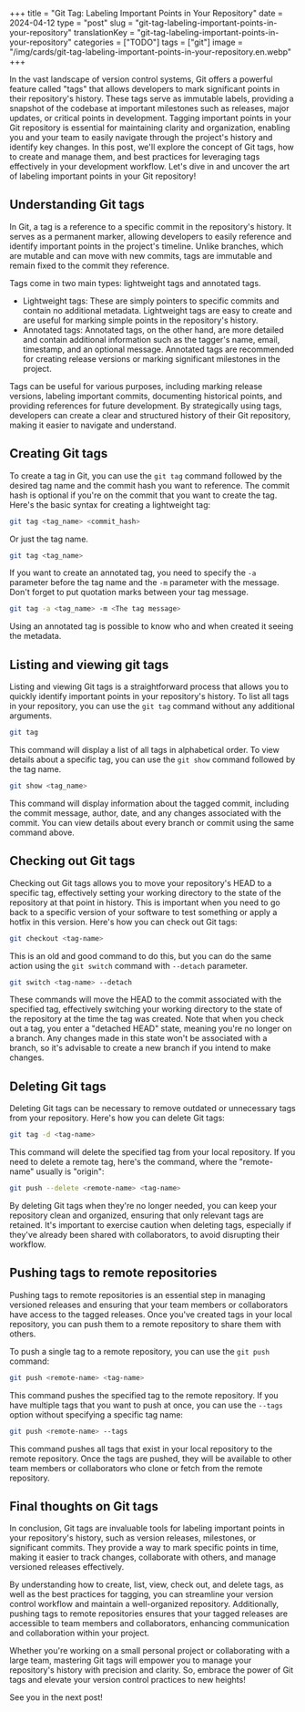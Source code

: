+++
title = "Git Tag: Labeling Important Points in Your Repository"
date = 2024-04-12
type = "post"
slug = "git-tag-labeling-important-points-in-your-repository"
translationKey = "git-tag-labeling-important-points-in-your-repository"
categories = ["TODO"]
tags = ["git"]
image = "/img/cards/git-tag-labeling-important-points-in-your-repository.en.webp"
+++

In the vast landscape of version control systems, Git offers a powerful feature called "tags" that allows developers to mark significant points in their repository's history. These tags serve as immutable labels, providing a snapshot of the codebase at important milestones such as releases, major updates, or critical points in development. Tagging important points in your Git repository is essential for maintaining clarity and organization, enabling you and your team to easily navigate through the project's history and identify key changes. In this post, we'll explore the concept of Git tags, how to create and manage them, and best practices for leveraging tags effectively in your development workflow. Let's dive in and uncover the art of labeling important points in your Git repository!

## Understanding Git tags
In Git, a tag is a reference to a specific commit in the repository's history. It serves as a permanent marker, allowing developers to easily reference and identify important points in the project's timeline. Unlike branches, which are mutable and can move with new commits, tags are immutable and remain fixed to the commit they reference.

Tags come in two main types: lightweight tags and annotated tags.

- Lightweight tags: These are simply pointers to specific commits and contain no additional metadata. Lightweight tags are easy to create and are useful for marking simple points in the repository's history.
- Annotated tags: Annotated tags, on the other hand, are more detailed and contain additional information such as the tagger's name, email, timestamp, and an optional message. Annotated tags are recommended for creating release versions or marking significant milestones in the project.

Tags can be useful for various purposes, including marking release versions, labeling important commits, documenting historical points, and providing references for future development. By strategically using tags, developers can create a clear and structured history of their Git repository, making it easier to navigate and understand.

## Creating Git tags
To create a tag in Git, you can use the `git tag` command followed by the desired tag name and the commit hash you want to reference. The commit hash is optional if you're on the commit that you want to create the tag. Here's the basic syntax for creating a lightweight tag:

```sh
git tag <tag_name> <commit_hash>
```

Or just the tag name.

```sh
git tag <tag_name>
```

If you want to create an annotated tag, you need to specify the `-a` parameter before the tag name and the `-m` parameter with the message. Don't forget to put quotation marks between your tag message.

```sh
git tag -a <tag_name> -m <The tag message>
```

Using an annotated tag is possible to know who and when created it seeing the metadata.

## Listing and viewing git tags
Listing and viewing Git tags is a straightforward process that allows you to quickly identify important points in your repository's history. To list all tags in your repository, you can use the `git tag` command without any additional arguments.

```sh
git tag
```

This command will display a list of all tags in alphabetical order. To view details about a specific tag, you can use the `git show` command followed by the tag name.

```sh
git show <tag_name>
```

This command will display information about the tagged commit, including the commit message, author, date, and any changes associated with the commit. You can view details about every branch or commit using the same command above.

## Checking out Git tags
Checking out Git tags allows you to move your repository's HEAD to a specific tag, effectively setting your working directory to the state of the repository at that point in history. This is important when you need to go back to a specific version of your software to test something or apply a hotfix in this version. Here's how you can check out Git tags:

```sh
git checkout <tag-name>
```

This is an old and good command to do this, but you can do the same action using the `git switch` command with `--detach` parameter.

```sh
git switch <tag-name> --detach
```

These commands will move the HEAD to the commit associated with the specified tag, effectively switching your working directory to the state of the repository at the time the tag was created. Note that when you check out a tag, you enter a "detached HEAD" state, meaning you're no longer on a branch. Any changes made in this state won't be associated with a branch, so it's advisable to create a new branch if you intend to make changes.

## Deleting Git tags
Deleting Git tags can be necessary to remove outdated or unnecessary tags from your repository. Here's how you can delete Git tags:

```sh
git tag -d <tag-name>
```

This command will delete the specified tag from your local repository. If you need to delete a remote tag, here's the command, where the "remote-name" usually is "origin":

```sh
git push --delete <remote-name> <tag-name>
```

By deleting Git tags when they're no longer needed, you can keep your repository clean and organized, ensuring that only relevant tags are retained. It's important to exercise caution when deleting tags, especially if they've already been shared with collaborators, to avoid disrupting their workflow.

## Pushing tags to remote repositories
Pushing tags to remote repositories is an essential step in managing versioned releases and ensuring that your team members or collaborators have access to the tagged releases. Once you've created tags in your local repository, you can push them to a remote repository to share them with others.

To push a single tag to a remote repository, you can use the `git push` command:

```sh
git push <remote-name> <tag-name>
```

This command pushes the specified tag to the remote repository. If you have multiple tags that you want to push at once, you can use the `--tags` option without specifying a specific tag name:

```sh
git push <remote-name> --tags
```

This command pushes all tags that exist in your local repository to the remote repository. Once the tags are pushed, they will be available to other team members or collaborators who clone or fetch from the remote repository.

## Final thoughts on Git tags
In conclusion, Git tags are invaluable tools for labeling important points in your repository's history, such as version releases, milestones, or significant commits. They provide a way to mark specific points in time, making it easier to track changes, collaborate with others, and manage versioned releases effectively.

By understanding how to create, list, view, check out, and delete tags, as well as the best practices for tagging, you can streamline your version control workflow and maintain a well-organized repository. Additionally, pushing tags to remote repositories ensures that your tagged releases are accessible to team members and collaborators, enhancing communication and collaboration within your project.

Whether you're working on a small personal project or collaborating with a large team, mastering Git tags will empower you to manage your repository's history with precision and clarity. So, embrace the power of Git tags and elevate your version control practices to new heights! 

See you in the next post!
